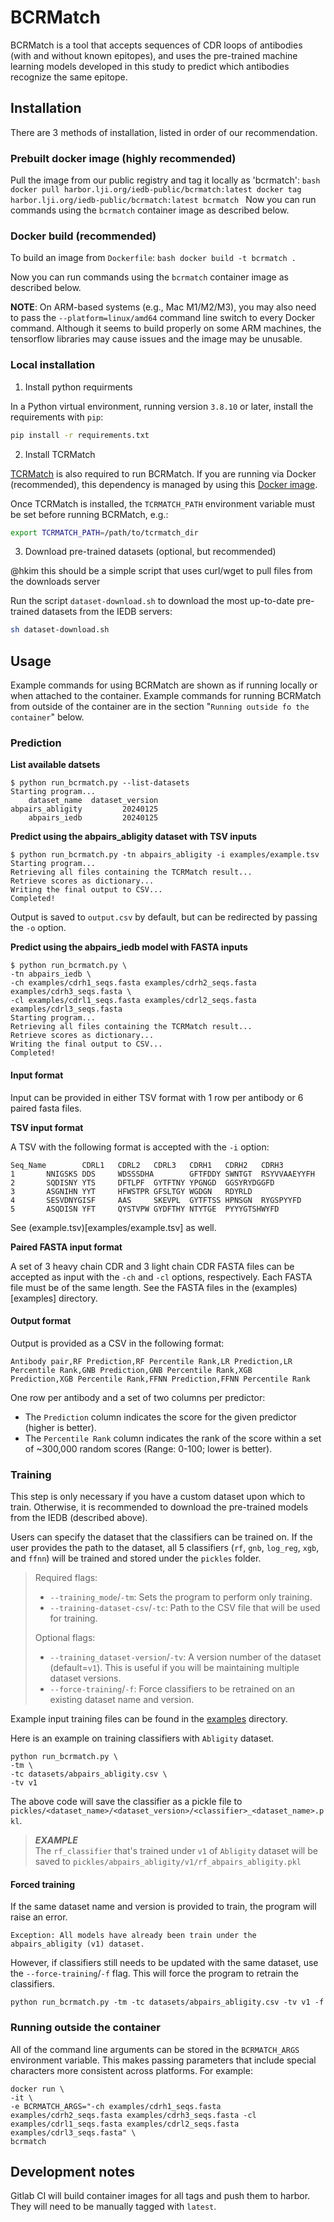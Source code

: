 # BCRMatch

BCRMatch is a tool that accepts sequences of CDR loops of antibodies (with and without known epitopes), and uses the pre-trained machine learning models developed in this study to predict which antibodies recognize the same epitope.

## Installation

There are 3 methods of installation, listed in order of our recommendation.

### Prebuilt docker image (highly recommended)

Pull the image from our public registry and tag it locally as 'bcrmatch':
    ```bash
    docker pull harbor.lji.org/iedb-public/bcrmatch:latest
    docker tag harbor.lji.org/iedb-public/bcrmatch:latest bcrmatch
    ```
Now you can run commands using the ```bcrmatch``` container image as described below.

### Docker build (recommended)

To build an image from `Dockerfile`:
    ```bash
    docker build -t bcrmatch .
    ```

Now you can run commands using the ```bcrmatch``` container image as described below.

**NOTE**: On ARM-based systems (e.g., Mac M1/M2/M3), you may also need to pass the ```--platform=linux/amd64``` command line
switch to every Docker command.  Although it seems to build properly on some ARM machines, the tensorflow libraries may
cause issues and the image may be unusable.

### Local installation

1. Install python requirments

In a Python virtual environment, running version ```3.8.10``` or later, install the requirements with ```pip```:

```bash
pip install -r requirements.txt
```

2. Install TCRMatch

[TCRMatch](https://github.com/IEDB/TCRMatch) is also required to run BCRMatch.  If you are running via Docker (recommended), this dependency is managed by using this [Docker image](https://harbor.lji.org/harbor/projects/5/repositories/iedb-public%2Ftcrmatch/tags/0.1.1).

Once TCRMatch is installed, the ```TCRMATCH_PATH``` environment variable must be set before running BCRMatch, e.g.:

```bash
export TCRMATCH_PATH=/path/to/tcrmatch_dir
```

3. Download pre-trained datasets (optional, but recommended)

@hkim this should be a simple script that uses curl/wget to pull files from the downloads server

Run the script ```dataset-download.sh``` to download the most up-to-date pre-trained datasets from the IEDB servers:

```bash
sh dataset-download.sh
```

## Usage

Example commands for using BCRMatch are shown as if running locally or when attached to the container.  Example commands for running BCRMatch
from outside of the container are in the section "`Running outside fo the container`" below.


### Prediction

**List available datsets**

```
$ python run_bcrmatch.py --list-datasets
Starting program...
    dataset_name  dataset_version
abpairs_abligity         20240125
    abpairs_iedb         20240125
```

**Predict using the abpairs_abligity dataset with TSV inputs**

```
$ python run_bcrmatch.py -tn abpairs_abligity -i examples/example.tsv 
Starting program...
Retrieving all files containing the TCRMatch result...
Retrieve scores as dictionary...
Writing the final output to CSV...
Completed!
```

Output is saved to ```output.csv``` by default, but can be redirected by passing the ```-o``` option.

**Predict using the abpairs_iedb model with FASTA inputs**

```
$ python run_bcrmatch.py \
-tn abpairs_iedb \
-ch examples/cdrh1_seqs.fasta examples/cdrh2_seqs.fasta examples/cdrh3_seqs.fasta \
-cl examples/cdrl1_seqs.fasta examples/cdrl2_seqs.fasta examples/cdrl3_seqs.fasta 
Starting program...
Retrieving all files containing the TCRMatch result...
Retrieve scores as dictionary...
Writing the final output to CSV...
Completed!
```

#### Input format

Input can be provided in either TSV format with 1 row per antibody or 6 paired fasta files.

**TSV input format**

A TSV with the following format is accepted with the ```-i``` option:

```
Seq_Name        CDRL1   CDRL2   CDRL3   CDRH1   CDRH2   CDRH3
1       NNIGSKS DDS     WDSSSDHA        GFTFDDY SWNTGT  RSYVVAAEYYFH
2       SQDISNY YTS     DFTLPF  GYTFTNY YPGNGD  GGSYRYDGGFD
3       ASGNIHN YYT     HFWSTPR GFSLTGY WGDGN   RDYRLD
4       SESVDNYGISF     AAS     SKEVPL  GYTFTSS HPNSGN  RYGSPYYFD
5       ASQDISN YFT     QYSTVPW GYDFTHY NTYTGE  PYYYGTSHWYFD
```

See (example.tsv)[examples/example.tsv] as well.


**Paired FASTA input format**

A set of 3 heavy chain CDR and 3 light chain CDR FASTA files can be accepted as input with the
```-ch``` and ```-cl``` options, respectively.  Each FASTA file must be of the same length.  See the
FASTA files in the (examples)[examples] directory.

#### Output format

Output is provided as a CSV in the following format:

```
Antibody pair,RF Prediction,RF Percentile Rank,LR Prediction,LR Percentile Rank,GNB Prediction,GNB Percentile Rank,XGB 
Prediction,XGB Percentile Rank,FFNN Prediction,FFNN Percentile Rank
```

One row per antibody and a set of two columns per predictor:

 * The ```Prediction``` column indicates the score for the given predictor (higher is better).
 * The ```Percentile Rank``` column indicates the rank of the score within a set of ~300,000 random scores (Range: 0-100; lower is better).

### Training

This step is only necessary if you have a custom dataset upon which to train.  Otherwise, it is recommended to download the pre-trained
models from the IEDB (described above).

Users can specify the dataset that the classifiers can be trained on. If the user provides the path to the dataset, all 5 classifiers (`rf`, `gnb`, `log_reg`, `xgb`, and `ffnn`) will be trained and stored under the `pickles` folder.

> Required flags:
> * `--training_mode`/`-tm`: Sets the program to perform only training.
> * `--training-dataset-csv`/`-tc`: Path to the CSV file that will be used for training.
>
> Optional flags:
> * `--training_dataset-version`/`-tv`:  A version number of the dataset (default=`v1`).  This is useful if you will be maintaining multiple dataset versions.
> * `--force-training`/`-f`: Force classifiers to be retrained on an existing dataset name and version.

Example input training files can be found in the [examples](examples) directory.

Here is an example on training classifiers with `Abligity` dataset.
```
python run_bcrmatch.py \
-tm \
-tc datasets/abpairs_abligity.csv \
-tv v1
```

The above code will save the classifier as a pickle file to `pickles/<dataset_name>/<dataset_version>/<classifier>_<dataset_name>.pkl`.
> **_EXAMPLE_**<br>
> The `rf_classifier` that's trained under `v1` of `Abligity` dataset will be saved to `pickles/abpairs_abligity/v1/rf_abpairs_abligity.pkl`

#### Forced training
If the same dataset name and version is provided to train, the program will raise an error.
```
Exception: All models have already been train under the abpairs_abligity (v1) dataset.
```

However, if classifiers still needs to be updated with the same dataset, use the `--force-training`/`-f` flag.
This will force the program to retrain the classifiers.
```
python run_bcrmatch.py -tm -tc datasets/abpairs_abligity.csv -tv v1 -f
```

### Running outside the container

All of the command line arguments can be stored in the ```BCRMATCH_ARGS``` environment variable.
This makes passing parameters that include special characters more consistent across platforms. For
example:

```
docker run \
-it \
-e BCRMATCH_ARGS="-ch examples/cdrh1_seqs.fasta examples/cdrh2_seqs.fasta examples/cdrh3_seqs.fasta -cl examples/cdrl1_seqs.fasta examples/cdrl2_seqs.fasta examples/cdrl3_seqs.fasta" \
bcrmatch
```

## Development notes

Gitlab CI will build container images for all tags and push them to harbor.  They will need to be manually tagged with
```latest```.